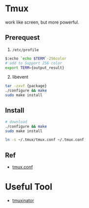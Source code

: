 # Tmux

work like screen, but more powerful.

## Prerequest

1. `/etc/profile`

```bash
$:echo `echo $TERM`-256color
# add to Support 256 color
export TERM={output_result}
```

2. libevent

```bash
tar -zxvf {package}
./configure && make
sudo make install
```
## Install

```bash
# download
./configure && make
sudo make install
```

```bash
ln -s ~/.tmux/tmux.conf ~/.tmux.conf
```

## Ref

* [tmux.conf](https://github.com/hatoishi/dotfiles/blob/master/tmux.conf)

# Useful Tool

* [tmuxinator](https://github.com/tmuxinator/tmuxinator)
